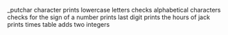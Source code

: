 _putchar character
prints lowercase letters
checks alphabetical characters
checks for the sign of a number
prints last digit
prints the hours of jack
prints times table
adds two integers
